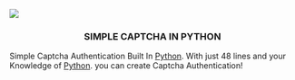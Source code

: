 [![](https://img.shields.io/badge/Powered%20By-Python-brightgreen)](https://python.org)

<h3 align="center">SIMPLE CAPTCHA IN PYTHON</h3>

Simple Captcha Authentication Built In [Python](https://www.python.org/). With just 48 lines and your Knowledge of [Python](https://www.python.org/). you can create Captcha Authentication!
